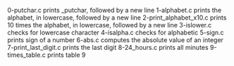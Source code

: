 0-putchar.c prints _putchar, followed by a new line
1-alphabet.c prints the alphabet, in lowercase, followed by a new line
2-print_alphabet_x10.c prints 10 times the alphabet, in lowercase, followed by a new line
3-islower.c checks for lowercase character
4-isalpha.c checks for alphabetic
5-sign.c prints sign of a number
6-abs.c computes the absolute value of an integer
7-print_last_digit.c prints the last digit
8-24_hours.c prints all minutes
9-times_table.c prints table 9
